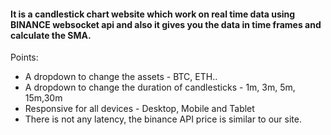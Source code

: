 #### It is a candlestick chart website which work on real time data using BINANCE websocket api and also it gives you the data in time frames and calculate the SMA.
Points:
* A dropdown to change the assets -  BTC, ETH..
* A dropdown to change the duration of candlesticks - 1m, 3m, 5m, 15m,30m
* Responsive for all devices - Desktop, Mobile and Tablet
* There is not any latency, the binance API price is similar to our site.

